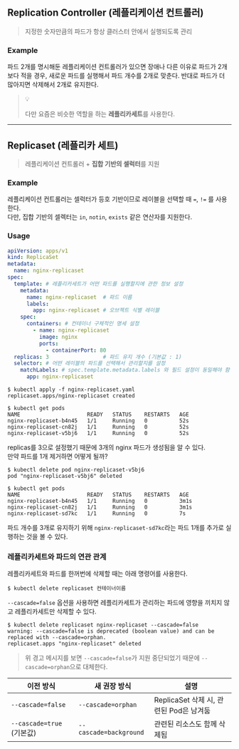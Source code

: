 ## Replication Controller (레플리케이션 컨트롤러)

> 지정한 숫자만큼의 파드가 항상 클러스터 안에서 실행되도록 관리

### Example

파드 2개를 명시해둔 레플리케이션 컨트롤러가 있으면 장애나 다른 이유로 파드가 2개보다 적을 경우,
새로운 파드를 실행해서 파드 개수를 2개로 맞춘다. 반대로 파드가 더 많아지면 삭제해서 2개로 유지한다.

> 💡
>
> 다만 요즘은 비슷한 역할을 하는 **레플리카세트**를 사용한다.

---

## Replicaset (레플리카 세트)

> 레플리케이션 컨트롤러 + **집합 기반의 셀럭터**를 지원

### Example

레플리케이션 컨트롤러는 셀럭터가 등호 기반이므로 레이블을 선택할 때 `=`, `!=` 를 사용한다. <br>
다만, 집합 기반의 셀렉터는 `in`, `notin`, `exists` 같은 연산자를 지원한다.

### Usage

```yaml
apiVersion: apps/v1
kind: ReplicaSet
metadata:
  name: nginx-replicaset
spec:
  template: # 레플리카세트가 어떤 파드를 실행할지에 관한 정보 설정
    metadata:
      name: nginx-replicaset  # 파드 이름
      labels:
        app: nginx-replicaset # 오브젝트 식별 레이블
    spec:
      containers: # 컨테이너 구체적인 명세 설정
        - name: nginx-replicaset
          image: nginx
          ports:
            - containerPort: 80
  replicas: 3                 # 파드 유지 개수 (기본값 : 1)
  selector: # 어떤 레이블의 파드를 선택해서 관리할지를 설정
    matchLabels: # spec.template.metadata.labels 와 필드 설정이 동일해야 함
      app: nginx-replicaset
```

```shell
$ kubectl apply -f nginx-replicaset.yaml
replicaset.apps/nginx-replicaset created

$ kubectl get pods
NAME                     READY   STATUS    RESTARTS   AGE
nginx-replicaset-b4n45   1/1     Running   0          52s
nginx-replicaset-cn82j   1/1     Running   0          52s
nginx-replicaset-v5bj6   1/1     Running   0          52s
```

replicas를 3으로 설정했기 때문에 3개의 nginx 파드가 생성됨을 알 수 있다. <br>
만약 파드를 1개 제거하면 어떻게 될까?

```shell
$ kubectl delete pod nginx-replicaset-v5bj6
pod "nginx-replicaset-v5bj6" deleted

$ kubectl get pods                          
NAME                     READY   STATUS    RESTARTS   AGE
nginx-replicaset-b4n45   1/1     Running   0          3m1s
nginx-replicaset-cn82j   1/1     Running   0          3m1s
nginx-replicaset-sd7kc   1/1     Running   0          7s
```

파드 개수를 3개로 유지하기 위해 `nginx-replicaset-sd7kc`라는 파드 1개를 추가로 실행하는 것을 볼 수 있다.

### 레플리카세트와 파드의 연관 관계

레플리카세트와 파드를 한꺼번에 삭제할 때는 아래 명령어를 사용한다.

```shell
$ kubectl delete replicaset 컨테이너이름
```

`--cascade=false` 옵션을 사용하면 레플리카세트가 관리하는 파드에 영향을 끼치지 않고 레플리카세트만 삭제할 수 있다.

```shell
$ kubectl delete replicaset nginx-replicaset --cascade=false
warning: --cascade=false is deprecated (boolean value) and can be replaced with --cascade=orphan.
replicaset.apps "nginx-replicaset" deleted
```

> 위 경고 메시지를 보면 `--cascade=false`가 지원 중단되었기 때문에 `--cascade=orphan`으로 대체한다.

| 이전 방식                  | 새 권장 방식                | 설명                            |
|------------------------|------------------------|-------------------------------|
| `--cascade=false`      | `--cascade=orphan`     | ReplicaSet 삭제 시, 관련된 Pod은 남겨둠 |
| `--cascade=true` (기본값) | `--cascade=background` | 관련된 리소스도 함께 삭제됨               |


